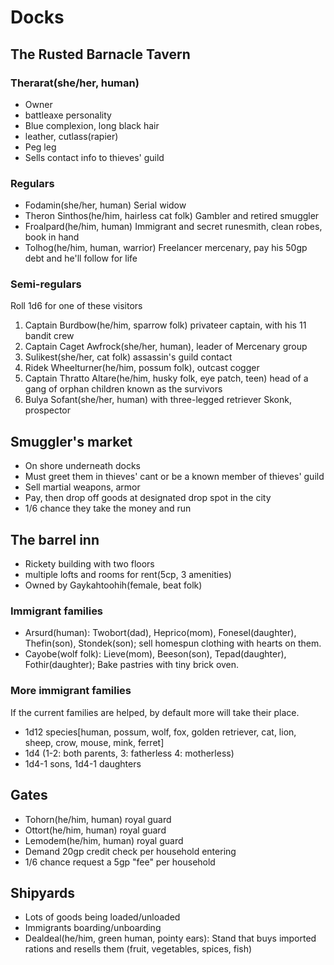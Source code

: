 # Docks

## The Rusted Barnacle Tavern

### Therarat(she/her, human)
- Owner
- battleaxe personality
- Blue complexion, long black hair
- leather, cutlass(rapier)
- Peg leg
- Sells contact info to thieves' guild

### Regulars
- Fodamin(she/her, human) Serial widow
- Theron Sinthos(he/him, hairless cat folk) Gambler and retired smuggler
- Froalpard(he/him, human) Immigrant and secret runesmith, clean robes, book in hand
- Tolhog(he/him, human, warrior) Freelancer mercenary, pay his 50gp debt and he'll follow for life

### Semi-regulars
Roll 1d6 for one of these visitors

1. Captain Burdbow(he/him, sparrow folk) privateer captain, with his 11 bandit crew
2. Captain Caget Awfrock(she/her, human), leader of Mercenary group
3. Sulikest(she/her, cat folk) assassin's guild contact
4. Ridek Wheelturner(he/him, possum folk), outcast cogger
5. Captain Thratto Altare(he/him, husky folk, eye patch, teen) head of a gang of orphan children known as the survivors
6. Bulya Sofant(she/her, human) with three-legged retriever Skonk, prospector

## Smuggler's market
- On shore underneath docks
- Must greet them in thieves' cant or be a known member of thieves' guild
- Sell martial weapons, armor
- Pay, then drop off goods at designated drop spot in the city
- 1/6 chance they take the money and run

## The barrel inn
- Rickety building with two floors
- multiple lofts and rooms for rent(5cp, 3 amenities)
- Owned by Gaykahtoohih(female, beat folk)

### Immigrant families
- Arsurd(human): Twobort(dad), Heprico(mom), Fonesel(daughter), Thefin(son), Stondek(son); sell homespun clothing with hearts on them.
- Cayobe(wolf folk): Lieve(mom), Beeson(son), Tepad(daughter), Fothir(daughter); Bake pastries with tiny brick oven.

### More immigrant families
If the current families are helped, by default more will take their place.
- 1d12 species[human, possum, wolf, fox, golden retriever, cat, lion, sheep, crow, mouse, mink, ferret]
- 1d4 (1-2: both parents, 3: fatherless 4: motherless)
- 1d4-1 sons, 1d4-1 daughters

## Gates
- Tohorn(he/him, human) royal guard
- Ottort(he/him, human) royal guard
- Lemodem(he/him, human) royal guard
- Demand 20gp credit check per household entering
- 1/6 chance request a 5gp "fee" per household

## Shipyards
- Lots of goods being loaded/unloaded
- Immigrants boarding/unboarding
- Dealdeal(he/him, green human, pointy ears): Stand that buys imported rations and resells them (fruit, vegetables, spices, fish)